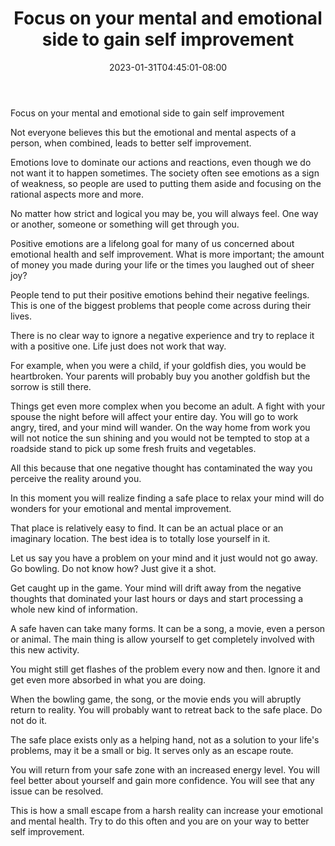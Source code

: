 ﻿---
title: "Focus on your mental and emotional side to gain self improvement"
date: 2023-01-31T04:45:01-08:00
description: "25-ARTICLES Tips for Web Success"
featured_image: "/images/25-ARTICLES.jpg"
tags: ["25 ARTICLES"]
---

Focus on your mental and emotional side to gain self improvement


Not everyone believes this but the emotional and mental aspects of a person, when combined, leads to better self improvement. 

Emotions love to dominate our actions and reactions, even though we do not want it to happen sometimes. The society often see emotions as a sign of weakness, so people are used to putting them aside and focusing on the rational aspects more and more. 

No matter how strict and logical you may be, you will always feel. One way or another, someone or something will get through you.

Positive emotions are a lifelong goal for many of us concerned about emotional health and self improvement. What is more important; the amount of money you made during your life or the times you laughed out of sheer joy? 

People tend to put their positive emotions behind their negative feelings. This is one of the biggest problems that people come across during their lives. 

There is no clear way to ignore a negative experience and try to replace it with a positive one. Life just does not work that way.

For example, when you were a child, if your goldfish dies, you would be heartbroken. Your parents will probably buy you another goldfish but the sorrow is still there. 

Things get even more complex when you become an adult. A fight with your spouse the night before will affect your entire day. You will go to work angry, tired, and your mind will wander. On the way home from work you will not notice the sun shining and you would not be tempted to stop at a roadside stand to pick up some fresh fruits and vegetables. 

All this because that one negative thought has contaminated the way you perceive the reality around you.

In this moment you will realize finding a safe place to relax your mind will do wonders for your emotional and mental improvement.

That place is relatively easy to find. It can be an actual place or an imaginary location. The best idea is to totally lose yourself in it. 

Let us say you have a problem on your mind and it just would not go away. Go bowling. Do not know how? Just give it a shot. 

Get caught up in the game. Your mind will drift away from the negative thoughts that dominated your last hours or days and start processing a whole new kind of information.

A safe haven can take many forms. It can be a song, a movie, even a person or animal. The main thing is allow yourself to get completely involved with this new activity. 

You might still get flashes of the problem every now and then. Ignore it and get even more absorbed in what you are doing.

When the bowling game, the song, or the movie ends you will abruptly return to reality. You will probably want to retreat back to the safe place. Do not do it. 

The safe place exists only as a helping hand, not as a solution to your life's problems, may it be a small or big. It serves only as an escape route. 

You will return from your safe zone with an increased energy level. You will feel better about yourself and gain more confidence. You will see that any issue can be resolved. 

This is how a small escape from a harsh reality can increase your emotional and mental health. Try to do this often and you are on your way to better self improvement. 

